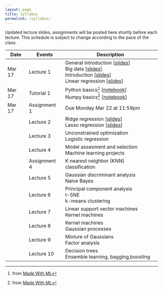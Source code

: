 ```yaml
---
layout: page
title: Syllabus
permalink: /syllabus/
---
```


Updated lecture slides, assignments will be posted here shortly before each lecture. This schedule is subject to change according to the pace of the class.

| Date        | Events      | Description |
| ----------- | ----------- | ----------- |
| Mar 17 | Lecture 1       |  General introduction [[slides][Introduction_au_machine_learning]] <br/> Big data [[slides][BIG_Data]] <br/>Introduction [[slides][Introduction]] <br/> Linear regression [[slides][Linear_regression]] |
| Mar 17 | Tutorial 1      |  Python basics[^1]  [[notebook][02_Python]]  <br/> Numpy basics[^1]  [[notebook][03_NumPy]]|
| Mar 17 | Assignment 1     |  Due Monday Mar 22 at 11:59pm|
|  | Lecture 2       |  Ridge regression [[slides][Ridge_regression]] <br/> Lasso regression [[slides][Lasso_regression]]|
|  | Lecture 3       |  Unconstrained optimization <br/> Logistic regression| 
|  | Lecture 4       |  Model assesment and selection <br/> Machine learning projects| 
|  | Assignment 4      | K nearest neighbor (KNN) classification|
|  | Lecture 5       |  Gaussian discriminant analysis <br/> Naive Bayes| 
|  | Lecture 6       |  Principal component analysis <br/> t-SNE  <br/> k-means clustering| 
|  | Lecture 7       |  Linear support vector machines  <br/>  Kernel machines | 
|  | Lecture 8       |  Kernel machines <br/> Gaussian processes| 
|  | Lecture 9       |  Mixture of Gaussians <br/> Factor analysis|
|  | Lecture 10       |  Decision trees  <br/> Ensemble learning, bagging,boosting |


[Introduction_au_machine_learning]: https://ncarraz.github.io/ml-course/assets/Introduction_au_machine_learning.pptx
[BIG_Data]: https://ncarraz.github.io/ml-course/assets/BIG_Data.pptx
[Introduction]: https://ncarraz.github.io/ml-course/assets/Introduction.pdf
[Linear_regression]: https://ncarraz.github.io/ml-course/assets/Linear_regression.pdf
[02_Python]: https://colab.research.google.com/github/GokuMohandas/madewithml/blob/main/notebooks/02_Python.ipynb
[03_NumPy]: https://colab.research.google.com/github/GokuMohandas/madewithml/blob/main/notebooks/03_NumPy.ipynb
[Ridge_regression]: https://ncarraz.github.io/ml-course/assets/Ridge_regression.pdf
[Lasso_regression]: https://ncarraz.github.io/ml-course/assets/Lasso_regression.pdf
[^1]: from [Made With ML](https://madewithml.com)


